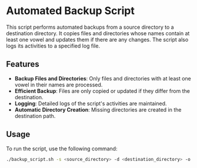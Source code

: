 # Automated Backup Script

This script performs automated backups from a source directory to a destination directory. It copies files and directories whose names contain at least one vowel and updates them if there are any changes. The script also logs its activities to a specified log file.

## Features

- **Backup Files and Directories**: Only files and directories with at least one vowel in their names are processed.
- **Efficient Backup**: Files are only copied or updated if they differ from the destination.
- **Logging**: Detailed logs of the script's activities are maintained.
- **Automatic Directory Creation**: Missing directories are created in the destination path.

## Usage

To run the script, use the following command:

```bash
./backup_script.sh -s <source_directory> -d <destination_directory> -o <log_file>
